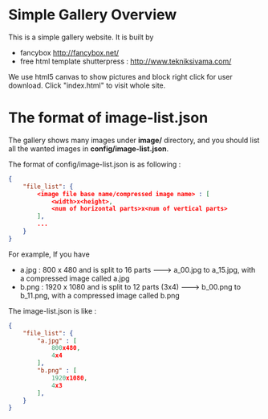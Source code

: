 Simple Gallery Overview
=======================

This is a simple gallery website. It is built by
  * fancybox  http://fancybox.net/
  * free html template shutterpress : http://www.tekniksivama.com/

We use html5 canvas to show pictures and block right click for user download.
Click "index.html" to visit whole site.

The format of image-list.json
=============================

The gallery shows many images under **image/** directory, and you should list all the wanted images in **config/image-list.json**.

The format of config/image-list.json is as following :  
```json
{
    "file_list": {
        <image file base name/compressed image name> : [
            <width>x<height>,
            <num of horizontal parts>x<num of vertical parts>
        ],
        ...
    }
}
```

For example, If you have 
* a.jpg : 800 x 480 and is split to 16 parts ---> a_00.jpg to a_15.jpg, with a compressed image called a.jpg
* b.png : 1920 x 1080 and is split to 12 parts (3x4) ---> b_00.png to b_11.png, with a compressed image called b.png

The image-list.json is like :

```json
{
    "file_list": {
        "a.jpg" : [
            800x480,
            4x4
        ],
        "b.png" : [
            1920x1080,
            4x3
        ],
    }
}
```

